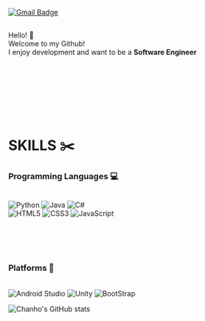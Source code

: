 [![Gmail Badge](https://img.shields.io/badge/Gmail-D14836?style=flat&logo=Gmail&logoColor=white)](mailto:chanhokim9848@gmail.com)     
##  
Hello! :wave:  
Welcome to my Github!  
I enjoy development and want to be a **Software Engineer**  
<br>  
<br>  
<br>  
<br>  
# SKILLS ✂️

### Programming Languages 💻
<br> 
<div><img alt="Python" src="https://img.shields.io/badge/python-3670A0?style=for-the-badge&logo=python&logoColor=ffdd54"/>
<img alt="Java" src="https://img.shields.io/badge/java-%23ED8B00.svg?style=for-the-badge&logo=java&logoColor=white"/>
<img alt="C#" src="https://img.shields.io/badge/c%23-%23239120.svg?style=for-the-badge&logo=c-sharp&logoColor=white"/>
 </div>
 <div>
<img alt="HTML5" src="https://img.shields.io/badge/html5-%23E34F26.svg?style=for-the-badge&logo=html5&logoColor=white"/>
<img alt="CSS3" src="https://img.shields.io/badge/css3-%231572B6.svg?style=for-the-badge&logo=css3&logoColor=white"/>
<img alt="JavaScript" src="https://img.shields.io/badge/javascript-%23323330.svg?style=for-the-badge&logo=javascript&logoColor=%23F7DF1E"/>
</div>
<br>  
<br>  
<br>  
<br>  

### Platforms 🧰
<br>  
<div>

<img alt="Android Studio" src="https://img.shields.io/badge/Android%20Studio-3DDC84.svg?style=for-the-badge&logo=android-studio&logoColor=white/"/>
<img alt="Unity" src="https://img.shields.io/badge/unity-%23000000.svg?style=for-the-badge&logo=unity&logoColor=white"/>
<img alt="BootStrap" src="https://img.shields.io/badge/bootstrap-%23563D7C.svg?style=for-the-badge&logo=bootstrap&logoColor=white"/></div>


![Chanho's GitHub stats](https://github-readme-stats.vercel.app/api?username=chanhokim9848&show_icons=true&theme=radical)

